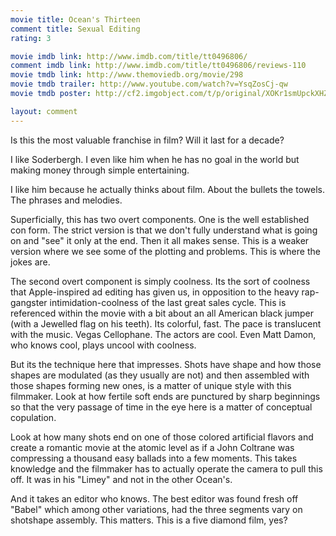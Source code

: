 ```yaml
---
movie title: Ocean's Thirteen
comment title: Sexual Editing
rating: 3

movie imdb link: http://www.imdb.com/title/tt0496806/
comment imdb link: http://www.imdb.com/title/tt0496806/reviews-110
movie tmdb link: http://www.themoviedb.org/movie/298
movie tmdb trailer: http://www.youtube.com/watch?v=YsqZosCj-qw
movie tmdb poster: http://cf2.imgobject.com/t/p/original/XOKr1smUpckXHZmIL65Ya0llP.jpg

layout: comment
---
```


Is this the most valuable franchise in film? Will it last for a decade?

I like Soderbergh. I even like him when he has no goal in the world but making money through simple entertaining.

I like him because he actually thinks about film. About the bullets the towels. The phrases and melodies.

Superficially, this has two overt components. One is the well established con form. The strict version is that we don't fully understand what is going on and "see" it only at the end. Then it all makes sense. This is a weaker version where we see some of the plotting and problems. This is where the jokes are.

The second overt component is simply coolness. Its the sort of coolness that Apple-inspired ad editing has given us, in opposition to the heavy rap-gangster intimidation-coolness of the last great sales cycle. This is referenced within the movie with a bit about an all American black jumper (with a Jewelled flag on his teeth). Its colorful, fast. The pace is translucent with the music. Vegas Cellophane. The actors are cool. Even Matt Damon, who knows cool, plays uncool with coolness.

But its the technique here that impresses. Shots have shape and how those shapes are modulated (as they usually are not) and then assembled with those shapes forming new ones, is a matter of unique style with this filmmaker. Look at how fertile soft ends are punctured by sharp beginnings so that the very passage of time in the eye here is a matter of conceptual copulation.

Look at how many shots end on one of those colored artificial flavors and create a romantic movie at the atomic level as if a John Coltrane was compressing a thousand easy ballads into a few moments. This takes knowledge and the filmmaker has to actually operate the camera to pull this off. It was in his "Limey" and not in the other Ocean's. 

And it takes an editor who knows. The best editor was found fresh off "Babel" which among other variations, had the three segments vary on shotshape assembly. This matters. This is a five diamond film, yes?